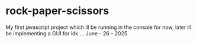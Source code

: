 # rock-paper-scissors

My first javascript project which ill be running in the console for now, later ill be implementing a GUI for idk ... June - 26 - 2025.

